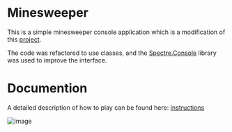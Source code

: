 # Minesweeper
This is a simple minesweeper console application which is a modification of this [project](https://github.com/FarzadForuozanfar/MineSweeper).

The code was refactored to use classes, and the [Spectre.Console](https://spectreconsole.net/) library was used to improve the interface.

# Documention
A detailed description of how to play can be found here: [Instructions](doc/Instructions.md)

![image](https://github.com/user-attachments/assets/07f41ce9-4f0d-44f4-8674-4da72e1db1de)



